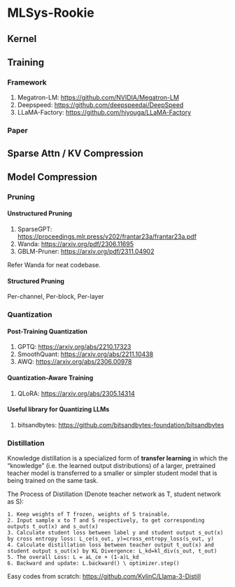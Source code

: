 # MLSys-Rookie
## Kernel


## Training
### Framework
1. Megatron-LM: https://github.com/NVIDIA/Megatron-LM
2. Deepspeed: https://github.com/deepspeedai/DeepSpeed
3. LLaMA-Factory: https://github.com/hiyouga/LLaMA-Factory

### Paper


## Sparse Attn / KV Compression

## Model Compression

### Pruning
#### Unstructured Pruning
1. SparseGPT: https://proceedings.mlr.press/v202/frantar23a/frantar23a.pdf
2. Wanda: https://arxiv.org/pdf/2306.11695
3. GBLM-Pruner: https://arxiv.org/pdf/2311.04902

Refer Wanda for neat codebase.

#### Structured Pruning
Per-channel, Per-block, Per-layer

### Quantization
#### Post-Training Quantization
1. GPTQ: https://arxiv.org/abs/2210.17323
2. SmoothQuant: https://arxiv.org/abs/2211.10438
3. AWQ: https://arxiv.org/abs/2306.00978
#### Quantization-Aware Training
1. QLoRA: https://arxiv.org/abs/2305.14314
#### Useful library for Quantizing LLMs
1. bitsandbytes:  https://github.com/bitsandbytes-foundation/bitsandbytes

### Distillation
Knowledge distillation is a specialized form of **transfer learning** in which the “knowledge” (i.e. the learned output distributions) of a larger, pretrained teacher model is transferred to a smaller or simpler student model that is being trained on the same task. 

The Process of Distillation (Denote teacher network as T, student network as S):
```
1. Keep weights of T frozen, weights of S trainable.
2. Input sample x to T and S respectively, to get corresponding outputs t_out(x) and s_out(x)
3. Calculate student loss between label y and student output s_out(x) by cross entropy loss: L_ce(s_out, y)=cross_entropy_loss(s_out, y)
4. Calculate distillation loss between teacher output t_out(x) and student output s_out(x) by KL Divergence: L_kd=kl_div(s_out, t_out)
5. The overall Loss: L = aL_ce + (1-a)L_kd
6. Backward and update: L.backward() \ optimizer.step()
```
Easy codes from scratch: https://github.com/KylinC/Llama-3-Distill


